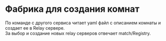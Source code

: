 # Фабрика для создания комнат

По команде с другого сервиса читает yaml файл с описанием комнаты и создает ее в Relay сервере.  
За выбор и создание новых relay серверов отвечает match/Registry.

